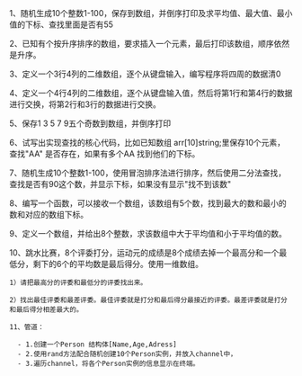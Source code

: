 1、随机生成10个整数1-100，保存到数组，并倒序打印及求平均值、最大值、最小值的下标、查找里面是否有55

2、已知有个按升序排序的数组，要求插入一个元素，最后打印该数组，顺序依然是升序。

3、定义一个3行4列的二维数组，逐个从键盘输入，编写程序将四周的数据清0

4、定义一个4行4列的二维数组，逐个从键盘输入值，然后将第1行和第4行的数据进行交换，将第2行和3行的数据进行交换。

5、保存1 3 5  7 9五个奇数到数组，并倒序打印

6、试写出实现查找的核心代码，比如已知数组 arr[10]string;里保存10个元素，查找"AA" 是否存在，如果有多个AA 找到他们的下标。

7、随机生成10个整数1-100，使用冒泡排序法进行排序，然后使用二分法查找，查找是否有90这个数，并显示下标，如果没有显示"找不到该数"

8、编写一个函数，可以接收一个数组，该数组有5个数，找到最大的数和最小的数和对应的数组下标。

9、定义一个数组，并给出8个整数，求该数组中大于平均值和小于平均值的数。

10、跳水比赛，8个评委打分，运动元的成绩是8个成绩去掉一个最高分和一个最低分，剩下的6个的平均数是最后得分。使用一维数组。

    1）请把最高分的评委和最低分的评委找出来。
    
    2）找出最佳评委和最差评委。最佳评委就是打分和最后得分最接近的评委。最差评委就是打分和最后得分相差最大的。

    11、管道：

      - 1.创建一个Person 结构体[Name,Age,Adress]
      - 2.使用rand方法配合随机创建10个Person实例，并放入channel中，
      - 3.遍历channel，将各个Person实例的信息显示在终端。